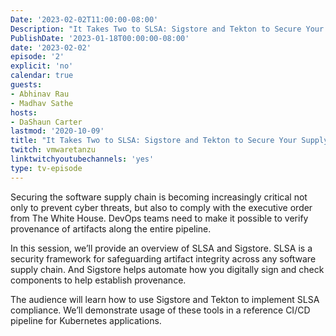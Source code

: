 ```yaml
---
Date: '2023-02-02T11:00:00-08:00'
Description: "It Takes Two to SLSA: Sigstore and Tekton to Secure Your Supply Chain"
PublishDate: '2023-01-18T00:00:00-08:00'
date: '2023-02-02'
episode: '2'
explicit: 'no'
calendar: true
guests:
- Abhinav Rau
- Madhav Sathe
hosts:
- DaShaun Carter
lastmod: '2020-10-09'
title: "It Takes Two to SLSA: Sigstore and Tekton to Secure Your Supply Chain"
twitch: vmwaretanzu
linktwitchyoutubechannels: 'yes'
type: tv-episode
---
```


Securing the software supply chain is becoming increasingly critical not only to prevent cyber threats, but also to comply with the executive order from The White House. DevOps teams need to make it possible to verify provenance of artifacts along the entire pipeline.

In this session, we’ll provide an overview of SLSA and Sigstore. SLSA is a security framework for safeguarding artifact integrity across any software supply chain. And Sigstore helps automate how you digitally sign and check components to help establish provenance. 

The audience will learn how to use Sigstore and Tekton to implement SLSA compliance. We’ll demonstrate usage of these tools in a reference CI/CD pipeline for Kubernetes applications.
